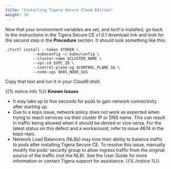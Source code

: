 ```yaml
---
title: "Installing Tigera Secure Cloud Edition"
weight: 30
---
```

Now that your environment variables are set, and _tsctl_ is installed, go back to the instructions in the Tigera Secure CE v1.0.1 download link and look for the second step in the **Procedure** section.  It should look something like this:
```
./tsctl install --token $TOKEN \
            --kubeconfig ~/.kube/config \
            --cluster-name $CLUSTER_NAME \
            --vpc-id $VPC_ID \
            --control-plane-sg $CONTROL_PLANE_SG \
            --node-sgs $K8S_NODE_SGS
```
Copy that text and run it in your Cloud9 shell.

{{% notice info %}}
**Known Issues**
* It may take up to five seconds for pods to gain network connectivity after starting up.
* Due to a kops issue, network policy does not work as expected when trying to reach services via their cluster IP or DNS name. This can result in traffic being allowed when it should be denied or vice versa. For the latest status on this defect and a workaround, refer to issue 4674 in the kops repo.
* Network Load Balancers (NLBs) may lose their ability to balance traffic to pods after installing Tigera Secure CE. To resolve this issue, manually modify the pods’ security group to allow ingress traffic from the original source of the traffic (not the NLB). See the User Guide for more information or contact Tigera support for assistance.
{{% /notice %}}
